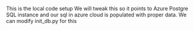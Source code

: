 This is the local code setup
We will tweak this so it points to Azure Postgre SQL instance and our sql in azure cloud is populated with proper data. 
We can modify init_db.py for this
